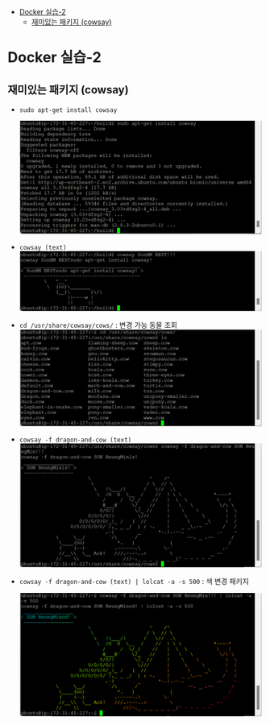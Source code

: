 - [Docker 실습-2](#docker-실습-2)
  - [재미있는 패키지 (cowsay)](#재미있는-패키지-cowsay)

# Docker 실습-2

## 재미있는 패키지 (cowsay)

- `sudo apt-get install cowsay`

  ![](imgs/img40.png)

- `cowsay (text)`
  ![](imgs/img41.png)
- `cd /usr/share/cowsay/cows/` : 변경 가능 동물 조회
  ![](imgs/img42.png)
- `cowsay -f dragon-and-cow (text)`
  ![](imgs/img43.png)
- `cowsay -f dragon-and-cow (text) | lolcat -a -s 500` : 색 변경 패키지

  ![](imgs/img44.png)
